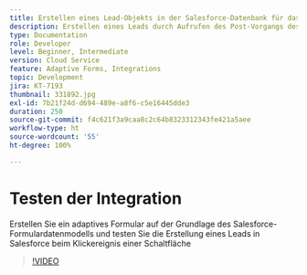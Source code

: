```yaml
---
title: Erstellen eines Lead-Objekts in der Salesforce-Datenbank für das Klickereignis einer Schaltfläche
description: Erstellen eines Leads durch Aufrufen des Post-Vorgangs des Formulardatenmodells
type: Documentation
role: Developer
level: Beginner, Intermediate
version: Cloud Service
feature: Adaptive Forms, Integrations
topic: Development
jira: KT-7193
thumbnail: 331892.jpg
exl-id: 7b21f24d-d694-489e-a8f6-c5e16445dde3
duration: 250
source-git-commit: f4c621f3a9caa8c2c64b8323312343fe421a5aee
workflow-type: ht
source-wordcount: '55'
ht-degree: 100%

---
```


# Testen der Integration

Erstellen Sie ein adaptives Formular auf der Grundlage des Salesforce-Formulardatenmodells und testen Sie die Erstellung eines Leads in Salesforce beim Klickereignis einer Schaltfläche

>[!VIDEO](https://video.tv.adobe.com/v/331892?quality=12&learn=on)
